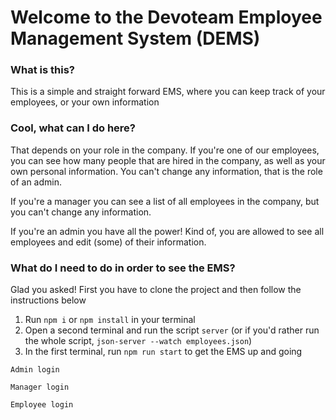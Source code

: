 # Welcome to the Devoteam Employee Management System (DEMS)

### What is this?

This is a simple and straight forward EMS, where you can keep track of your employees, or your own information

### Cool, what can I do here?

That depends on your role in the company. If you're one of our employees, you can see how many people that are hired in the company, as well as your own personal information. You can't change any information, that is the role of an admin.

If you're a manager you can see a list of all employees in the company, but you can't change any information.

If you're an admin you have all the power! Kind of, you are allowed to see all employees and edit (some) of their information.

### What do I need to do in order to see the EMS?

Glad you asked!
First you have to clone the project and then follow the instructions below

1. Run `npm i` or `npm install` in your terminal
2. Open a second terminal and run the script `server` (or if you'd rather run the whole script,
   `json-server --watch employees.json`)
3. In the first terminal, run `npm run start` to get the EMS up and going

```
Admin login
```

```
Manager login
```

```
Employee login
```

